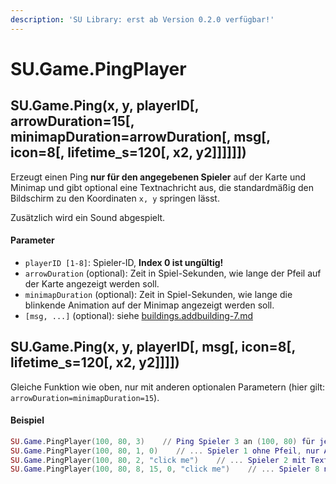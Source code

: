 ```yaml
---
description: 'SU Library: erst ab Version 0.2.0 verfügbar!'
---
```


# SU.Game.PingPlayer

## SU.Game.Ping(x, y, playerID\[, arrowDuration=15\[, minimapDuration=arrowDuration\[, msg\[, icon=8\[, lifetime\_s=120\[, x2, y2]]]]]])

Erzeugt einen Ping **nur für den angegebenen Spieler** auf der Karte und Minimap und gibt optional eine Textnachricht aus, die standardmäßig den Bildschirm zu den Koordinaten `x, y` springen lässt.

Zusätzlich wird ein Sound abgespielt.

#### Parameter

* `playerID [1-8]`: Spieler-ID, **Index 0 ist ungültig!**
* `arrowDuration` (optional): Zeit in Spiel-Sekunden, wie lange der Pfeil auf der Karte angezeigt werden soll.
* `minimapDuration` (optional): Zeit in Spiel-Sekunden, wie lange die blinkende Animation auf der Minimap  angezeigt werden soll.
* `[msg, ...]` (optional): siehe [buildings.addbuilding-7.md](buildings.addbuilding-7.md "mention")



## SU.Game.Ping(x, y, playerID\[, msg\[, icon=8\[, lifetime\_s=120\[, x2, y2]]]])

Gleiche Funktion wie oben, nur mit anderen optionalen Parametern (hier gilt: `arrowDuration=minimapDuration=15`).



#### Beispiel

```lua
SU.Game.PingPlayer(100, 80, 3)    // Ping Spieler 3 an (100, 80) für je 15 Sekunden
SU.Game.PingPlayer(100, 80, 1, 0)    // ... Spieler 1 ohne Pfeil, nur Animation auf der Minimap
SU.Game.PingPlayer(100, 80, 2, "click me")    // ... Spieler 2 mit Textausgabe, Bildschirm springt zu den Koordinaten
SU.Game.PingPlayer(100, 80, 8, 15, 0, "click me")    // ... Spieler 8 nur Pfeil und Nachricht
```
